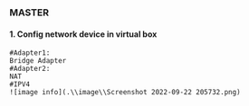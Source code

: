 ### MASTER

#### 1. Config network device in virtual box
```shell
#Adapter1:
Bridge Adapter
#Adapter2:
NAT
#IPV4
![image info](.\\image\\Screenshot 2022-09-22 205732.png)
```